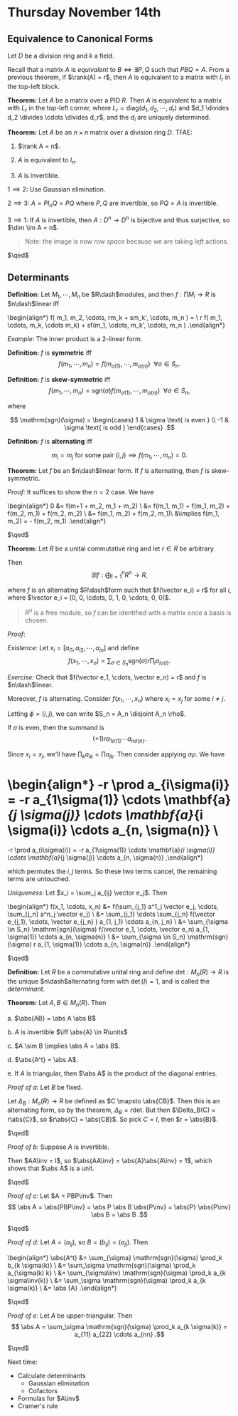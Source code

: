 # Thursday November 14th

## Equivalence to Canonical Forms

Let $D$ be a division ring and $k$ a field.

Recall that a matrix $A$ is *equivalent* to $B \iff \exists P, Q$ such that $PBQ=A$.
From a previous theorem, if $\rank(A) = r$, then $A$ is equivalent to a matrix with $I_r$ in the top-left block.

**Theorem:**
Let $A$ be a matrix over a PID $R$.
Then $A$ is equivalent to a matrix with $L_r$ in the top-left corner, where $L_r = \mathrm{diag}(d_1, d_2, \cdots, d_r)$ and $d_1 \divides d_2 \divides \cdots \divides d_r$, and the $d_i$ are uniquely determined.

**Theorem:**
Let $A$ be an $n\times n$ matrix over a division ring $D$.
TFAE:

1. $\rank A = n$.

2. $A$ is equivalent to $I_n$.

3. $A$ is invertible.

$1\implies 2$: Use Gaussian elimination.

$2\implies 3$: $A = PI_n Q = PQ$ where $P, Q$ are invertible, so $PQ = A$ is invertible.

$3\implies 1$: If $A$ is invertible, then $A: D^n \to D^n$ is bijective and thus surjective, so $\dim \im A = n$.

> Note: the image is now *row space* because we are taking *left* actions.

$\qed$

## Determinants

**Definition:**
Let $M_1, \cdots, M_n$ be $R\dash$modules, and then $f: \prod M_i \to R$ is $n\dash$linear iff

\begin{align*}
f(
m_1, m_2, \cdots, rm_k + sm_k', \cdots, m_n
) = \\
r f(
	m_1, \cdots, m_k, \cdots m_k) + sf(m_1, \cdots, m_k', \cdots, m_n
)
.\end{align*}

*Example:*
The inner product is a 2-linear form.

**Definition:**
$f$ is **symmetric** iff
$$
f(m_1, \cdots, m_n) = f(m_{\sigma(1)}, \cdots, m_{\sigma(n)}) ~~\forall \sigma \in S_n
.$$

**Definition:**
$f$ is **skew-symmetric** iff
$$
f(m_1, \cdots, m_n) = \mathrm{sgn}(\sigma) f(m_{\sigma(1)}, \cdots, m_{\sigma(n)}) ~~\forall \sigma \in S_n
,$$

where

$$
\mathrm{sgn}(\sigma) =
\begin{cases}
1 & \sigma \text{ is even } \\
-1 & \sigma \text{ is odd }
\end{cases}
.$$

**Definition:**
$f$ is **alternating** iff

$$
m_i = m_j \text{ for some pair } (i, j) \implies f(m_1, \cdots, m_n) = 0
.$$

**Theorem:**
Let $f$ be an $n\dash$linear form.
If $f$ is alternating, then $f$ is skew-symmetric.

*Proof:*
It suffices to show the $n=2$ case.
We have

\begin{align*}
0
&= f(m+1 + m_2, m_1 + m_2) \\
&= f(m_1, m_1) + f(m_1, m_2) + f(m_2, m_1) + f(m_2, m_2) \\
&= f(m_1, m_2) + f(m_2, m_1)\\
&\implies f(m_1, m_2) = - f(m_2, m_1)
.\end{align*}

$\qed$

**Theorem:**
Let $R$ be a unital commutative ring and let $r\in R$ be arbitrary.

Then
$$
\exists! f: \bigoplus_{i=1}^n R^n \to R
,$$

where $f$ is an alternating $R\dash$form such that $f(\vector e_i) = r$ for all $i$, where $\vector e_i = [0, 0, \cdots, 0, 1, 0, \cdots, 0, 0]$.

> $R^n$ is a free module, so $f$ can be identified with a matrix once a basis is chosen.

*Proof*:

*Existence:*
Let $x_i = [a_{i1}, a_{i2}, \cdots, a_{in}]$ and define
$$
f(x_1, \cdots, x_n) = \sum_{\sigma \in S_n} \mathrm{sgn}(\sigma) r \prod_i a_{i \sigma(i)}
.$$

*Exercise:*
Check that $f(\vector e_1, \cdots, \vector e_n) = r$ and $f$ is $n\dash$linear.

Moreover, $f$ is alternating.
Consider $f(x_1, \cdots, x_n)$ where $x_i = x_j$ for some $i\neq j$.

Letting $\phi = (i, j)$, we can write $S_n = A_n \disjoint A_n \rho$.

If $\sigma$ is even, then the summand is
$$
(+1)r a_{1\sigma(1)} \cdots a_{n\sigma(n)}
.$$

Since $x_i = x_j$, we'll have $\prod_k a_{ik} = \prod a_{jk}$.
Then consider applying $\sigma \rho$.
We have

\begin{align*}
-r \prod a_{i\sigma(i)}
= -r a_{1\sigma(1)} \cdots \mathbf{a}_{j \sigma(j)} \cdots \mathbf{a}_{i \sigma(i)} \cdots a_{n, \sigma(n)} \\
=
-r \prod a_{i\sigma(i)}
= -r a_{1\sigma(1)} \cdots \mathbf{a}_{i \sigma(i)} \cdots \mathbf{a}_{j \sigma(j)} \cdots a_{n, \sigma(n)}
,\end{align*}

which permutes the $i,j$ terms.
So these two terms cancel, the remaining terms are untouched.

*Uniqueness*:
Let $x_i = \sum_j a_{ij} \vector e_j$.
Then

\begin{align*}
f(x_1, \cdots, x_n)
&= f(\sum_{j_1} a^1_j \vector e_j, \cdots, \sum_{j_n} a^n_j \vector e_j) \\
&= \sum_{j_1} \cdots \sum_{j_n} f(\vector e_{j_1}, \cdots, \vector e_{j_n} ) a_{1, j_1} \cdots a_{n, j_n} \\
&= \sum_{\sigma \in S_n} \mathrm{sgn}(\sigma) f(\vector e_1, \cdots, \vector e_n) a_{1, \sigma(1)} \cdots a_{n, \sigma(n)} \\
&= \sum_{\sigma \in S_n} \mathrm{sgn}(\sigma) r a_{1, \sigma(1)} \cdots a_{n, \sigma(n)}
.\end{align*}

$\qed$

**Definition:**
Let $R$ be a commutative unital ring and define $\mathrm{det}: M_n(R) \to R$ is the unique $n\dash$alternating form with $\det(I) = 1$, and is called the *determinant*.

**Theorem:**
Let $A, B \in M_{n}(R)$. Then

a. $\abs{AB} = \abs A \abs B$

b. $A$ is invertible $\iff \abs{A} \in R\units$

c. $A \sim B \implies \abs A = \abs B$.

d. $\abs{A^t} = \abs A$.

e. If $A$ is triangular, then $\abs A$ is the product of the diagonal entries.

*Proof of a:*
Let $B$ be fixed.

Let $\Delta_B: M_n(R) \to R$ be defined as $C \mapsto \abs{CB}$.
Then this is an alternating form, so by the theorem, $\Delta_B = r \mathrm{det}$.
But then $\Delta_B(C) = r\abs{C}$, so $r\abs{C} = \abs{CB}$.
So pick $C = I$, then $r = \abs{B}$.

$\qed$

*Proof of b:*
Suppose $A$ is invertible.

Then $AA\inv = I$, so $\abs{AA\inv} = \abs{A}\abs{A\inv} = 1$, which shows that $\abs A$ is a unit.

$\qed$

*Proof of c:*
Let $A = PBP\inv$.
Then
$$
\abs A = \abs{PBP\inv} = \abs P \abs B \abs{P\inv} = \abs{P} \abs{P\inv} \abs B = \abs B
.$$

$\qed$

*Proof of d:*
Let $A = (a_{ij})$, so $B = (b_{ij}) = (a_{ji})$.
Then

\begin{align*}
\abs{A^t}
&= \sum_{\sigma} \mathrm{sgn}(\sigma) \prod_k b_{k \sigma(k)} \\
&= \sum_\sigma \mathrm{sgn}(\sigma) \prod_k a_{\sigma(k) k} \\
&= \sum_{\sigma\inv} \mathrm{sgn}(\sigma) \prod_k a_{k \sigma\inv(k)} \\
&= \sum_\sigma \mathrm{sgn}(\sigma) \prod_k a_{k \sigma(k)} \\
&= \abs {A}
.\end{align*}

$\qed$

*Proof of e:*
Let $A$ be upper-triangular.
Then
$$
\abs A = \sum_\sigma \mathrm{sgn}(\sigma) \prod_k a_{k \sigma(k)} = a_{11} a_{22} \cdots a_{nn}
.$$

$\qed$

Next time:

- Calculate determinants
	- Gaussian elimination
	- Cofactors
- Formulas for $A\inv$
- Cramer's rule
